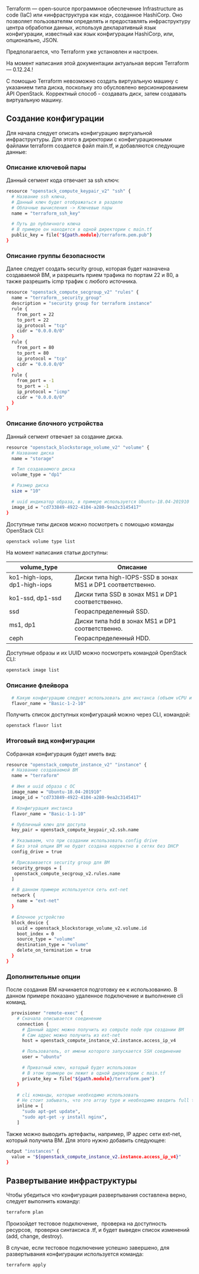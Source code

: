 Terraform — open-source программное обеспечение Infrastructure as code (IaC) или «инфраструктура как код», созданное HashiCorp. Оно позволяет пользователям определять и предоставлять инфраструктуру центра обработки данных, используя декларативный язык конфигурации, известный как язык конфигурации HashiCorp, или, опционально, JSON.

Предполагается, что Terraform уже установлен и настроен.

<warn>

На момент написания этой документации актуальная версия Terraform — 0.12.24.!

</warn>

C помощью Terraform невозможно создать виртуальную машину с указанием типа диска, поскольку это обусловлено версионированием API OpenStack. Корректный способ - создавать диск, затем создавать виртуальную машину.

## Создание конфигурации

Для начала следует описать конфигурацию виртуальной инфраструктуры. Для этого в директории с конфигурационными файлами terraform создается файл main.tf, и добавляются следующие данные:

### Описание ключевой пары

Данный сегмент кода отвечает за ssh ключ:

```bash
resource "openstack_compute_keypair_v2" "ssh" {
  # Название ssh ключа,
  # Данный ключ будет отображаться в разделе
  # Облачные вычисления -> Ключевые пары
  name = "terraform_ssh_key"

  # Путь до публичного ключа
  # В примере он находится в одной директории с main.tf
  public_key = file("${path.module}/terraform.pem.pub")
}
```

### Описание группы безопасности

Далее следует создать security group, которая будет назначена создаваемой ВМ, и разрешить прием трафика по портам 22 и 80, а также разрешить icmp трафик с любого источника.

```bash
resource "openstack_compute_secgroup_v2" "rules" {
  name = "terraform__security_group"
  description = "security group for terraform instance"
  rule {
    from_port = 22
    to_port = 22
    ip_protocol = "tcp"
    cidr = "0.0.0.0/0"
  }
  rule {
    from_port = 80
    to_port = 80
    ip_protocol = "tcp"
    cidr = "0.0.0.0/0"
  }
  rule {
    from_port = -1
    to_port = -1
    ip_protocol = "icmp"
    cidr = "0.0.0.0/0"
  }
}
```

### Описание блочного устройства

Данный сегмент отвечает за создание диска.

```bash
resource "openstack_blockstorage_volume_v2" "volume" {
  # Название диска
  name = "storage"

  # Тип создаваемого диска
  volume_type = "dp1"

  # Размер диска
  size = "10"

  # uuid индикатор образа, в примере используется Ubuntu-18.04-201910
  image_id = "cd733849-4922-4104-a280-9ea2c3145417"
}
```

Доступные типы дисков можно посмотреть с помощью команды OpenStack CLI:

```bash
openstack volume type list
```

На момент написания статьи доступны:

| volume_type | Описание |
| --- | --- |
| ko1-high-iops, dp1-high-iops | Диски типа high-IOPS-SSD в зонах MS1 и DP1 соответственно. |
| ko1-ssd, dp1-ssd | Диски типа SSD в зонах MS1 и DP1 соответственно. |
| ssd | Геораспределенный SSD. |
| ms1, dp1 | Диски типа hdd в зонах MS1 и DP1 соответственно. |
| ceph | Геораспределенный HDD. |

Доступные образы и их UUID можно посмотреть командой OpenStack CLI:

```bash
openstack image list
```

### Описание флейвора

```bash
  # Какую конфигурацию следует использовать для инстанса (объем vCPU и RAM).
  flavor_name = "Basic-1-2-10"
```

Получить список доступных конфигураций можно через CLI, командой:

```bash
openstack flavor list
```

### Итоговый вид конфигурации

Собранная конфигурация будет иметь вид:

```bash
resource "openstack_compute_instance_v2" "instance" {
  # Название создаваемой ВМ
  name = "terraform"

  # Имя и uuid образа с ОС
  image_name = "Ubuntu-18.04-201910"
  image_id = "cd733849-4922-4104-a280-9ea2c3145417"

  # Конфигурация инстанса
  flavor_name = "Basic-1-1-10"

  # Публичный ключ для доступа
  key_pair = openstack_compute_keypair_v2.ssh.name

  # Указываем, что при создании использовать config drive
  # Без этой опции ВМ не будет создана корректно в сетях без DHCP
  config_drive = true

  # Присваивается security group для ВМ
  security_groups = [
   openstack_compute_secgroup_v2.rules.name
  ]

  # В данном примере используется сеть ext-net
  network {
    name = "ext-net"
  }

  # Блочное устройство
  block_device {
    uuid = openstack_blockstorage_volume_v2.volume.id
    boot_index = 0
    source_type = "volume"
    destination_type = "volume"
    delete_on_termination = true
  }
}
```

### Дополнительные опции

После создания ВМ начинается подготовку ее к использованию. В данном примере показано удаленное подключение и выполнение cli команд.

```bash
  provisioner "remote-exec" {
    # Сначала описывается соединение
    connection {
      # Данный адрес можно получить из compute node при создании ВМ
      # Сам адрес можно получить из ext-net
      host = openstack_compute_instance_v2.instance.access_ip_v4

      # Пользователь, от имени которого запускается SSH соединение
      user = "ubuntu"

      # Приватный ключ, который будет использован
      # В этом примере он лежит в одной директории с main.tf
      private_key = file("${path.module}/terraform.pem")
    }

    # cli команды, которые необходимо использовать
    # Не стоит забывать, что это array type и необходимо вводить full text
    inline = [
      "sudo apt-get update",
      "sudo apt-get -y install nginx",
    ]
```

Также можно выводить артефакты, например, IP адрес сети ext-net, который получила ВМ. Для этого нужно добавить следующее:

```bash
output "instances" {
  value = "${openstack_compute_instance_v2.instance.access_ip_v4}"
}
```

## Развертывание инфраструктуры

Чтобы убедиться что конфигурация развертывания составлена верно, следует выполнить команду:

```bash
terraform plan
```

Произойдет тестовое подключение,  проверка на доступность ресурсов,  проверка синтаксиса .tf, и будет выведен список изменений (add, change, destroy).

В случае, если тестовое подключение успешно завершено, для развертывания конфигурации используется команда:

```bash
terraform apply
```
